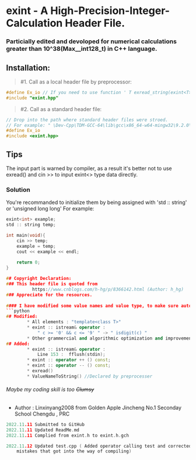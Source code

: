 # exint - A High-Precision-Integer-Calculation Header File.

### Particially edited and devoloped for numerical calculations greater than 10^38(Max__int128_t) in C++ language.

## Installation:
> #1. Call as a local header file by preprocessor:
```cpp
#define Ex_io // If you need to use function ' T exread_string(exint<T> t) '
#include "exint.hpp"
```

> #2. Call as a standard header file:
```cpp
// Drop into the path where standard header files were stroed.
// For example: " \Dev-Cpp\TDM-GCC-64\lib\gcc\x86_64-w64-mingw32\9.2.0\include\c++\tr1\ "
#define Ex_io
#include <exint.hpp>
```

## Tips
The input part is warned by compiler, as a result it's better not to use exread() and cin >> 
	to input exint<> type data directly.
	
### Solution
You're recommanded to initialize them by being assigned with 'std :: string' or 'unsigned long long'
For example:
```cpp
exint<int> example;
std :: string temp;

int main(void){
	cin >> temp;
	example = temp;
	cout << example << endl;
	
	return 0;
}

## Copyright Declaration:
### This header file is quoted from
		  https://www.cnblogs.com/h-hg/p/8366142.html (Author: h_hg)
### Appreciate for the resources.
	
#### I have modified some value names and value type, to make sure auto-matching can work, and let the value names won't be duplicated.
```python
## Modified: 
		* All elements : "template<class T>"
		* exint :: istream& operator : 
			" c >= '0' && c <= '9' " -> " isdigit(c) "
		* Other grammercial and algorithmic optimization and improvement
## Added:
		* exint :: istream& operator : 
			Line 153 : 	fflush(stdin);
		* exint :: operator ++ () const;
		* exint :: operator -- () const;
		* exread()
		* ValueNameToString() //Declared by preprocesser
```
###### Maybe my coding skill is too ~~Clumsy~~

* Author : Linxinyang2008 from Golden Apple Jincheng No.1 Seconday School Chengdu , PRC

```c
2022.11.11 Submitted to GitHub
2022.11.11 Updated ReadMe.md
2022.11.11 Complied from exint.h to exint.h.gch

2022.11.12 Updated test.cpp ( Added operator calling test and corrected preprocessor calling
	mistakes that got into the way of compiling)
```
